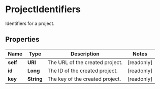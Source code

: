 

# ProjectIdentifiers

Identifiers for a project.

## Properties

Name | Type | Description | Notes
------------ | ------------- | ------------- | -------------
**self** | **URI** | The URL of the created project. |  [readonly]
**id** | **Long** | The ID of the created project. |  [readonly]
**key** | **String** | The key of the created project. |  [readonly]



